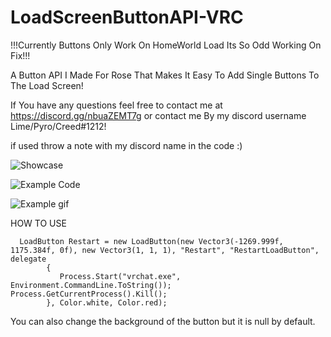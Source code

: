 # LoadScreenButtonAPI-VRC
!!!Currently Buttons Only Work On HomeWorld Load Its So Odd Working On Fix!!!

A Button API I Made For Rose That Makes It Easy To Add Single Buttons To The Load Screen!

If You have any questions feel free to contact me at https://discord.gg/nbuaZEMT7g or contact me By my discord username Lime/Pyro/Creed#1212!

if used throw a note with my discord name in the code :)

![Showcase](https://github.com/pyrotoxic11/LoadScreenButtonAPI-VRC/blob/main/LoadButtonExample.png)

![Example Code](https://github.com/pyrotoxic11/LoadScreenButtonAPI-VRC/blob/main/examplecode.png)

![Example gif](https://i.imgur.com/of6HLtW.gif)

HOW TO USE

      LoadButton Restart = new LoadButton(new Vector3(-1269.999f, 1175.384f, 0f), new Vector3(1, 1, 1), "Restart", "RestartLoadButton", delegate
            {
               Process.Start("vrchat.exe", Environment.CommandLine.ToString()); Process.GetCurrentProcess().Kill();
            }, Color.white, Color.red);
            
You can also change the background of the button but it is null by default.
